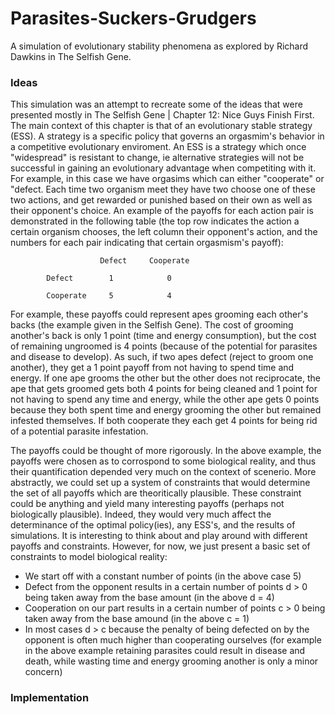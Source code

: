# Parasites-Suckers-Grudgers
A simulation of evolutionary stability phenomena as explored by Richard Dawkins in The Selfish Gene.

### Ideas
This simulation was an attempt to recreate some of the ideas that were presented mostly in The Selfish Gene | Chapter 12: Nice Guys Finish First. The main context of this chapter is that of an evolutionary stable strategy (ESS). A strategy is a specific policy that governs an orgasmim's behavior in a competitive evolutionary enviroment. An ESS is a strategy which once "widespread" is resistant to change, ie alternative strategies will not be successful in gaining an evolutionary advantage when competiting with it. For example, in this case we have orgasims which can either "cooperate" or "defect. Each time two organism meet they have two choose one of these two actions, and get rewarded or punished based on their own as well as their opponent's choice. An example of the payoffs for each action pair is demonstrated in the following table (the top row indicates the action a certain organism chooses, the left column their opponent's action, and the numbers for each pair indicating that certain orgasmism's payoff):

                        Defect     Cooperate

            Defect        1            0            

            Cooperate     5            4

For example, these payoffs could represent apes grooming each other's backs (the example given in the Selfish Gene). The cost of grooming another's back is only 1 point (time and energy consumption), but the cost of remaining ungroomed is 4 points (because of the potential for parasites and disease to develop). As such, if two apes defect (reject to groom one another), they get a 1 point payoff from not having to spend time and energy. If one ape grooms the other but the other does not reciprocate, the ape that gets groomed gets both 4 points for being cleaned and 1 point for not having to spend any time and energy, while the other ape gets 0 points because they both spent time and energy grooming the other but remained infested themselves. If both cooperate they each get 4 points for being rid of a potential parasite infestation.

The payoffs could be thought of more rigorously. In the above example, the payoffs were chosen as to corrospond to some biological reality, and thus their quantification depended very much on the context of scenerio. More abstractly, we could set up a system of constraints that would determine the set of all payoffs which are theoritically plausible. These constraint could be anything and yield many interesting payoffs (perhaps not biologically plausible). Indeed, they would very much affect the determinance of the optimal policy(ies), any ESS's, and the results of simulations. It is interesting to think about and play around with different payoffs and constraints. However, for now, we just present a basic set of constraints to model biological reality:
* We start off with a constant number of points (in the above case 5)
* Defect from the opponent results in a certain number of points d > 0 being taken away from the base amount (in the above d = 4)
* Cooperation on our part results in a certain number of points c > 0 being taken away from the base amound (in the above c = 1)
* In most cases d > c because the penalty of being defected on by the opponent is often much higher than cooperating ourselves (for example in the above example retaining parasites could result in disease and death, while wasting time and energy grooming another is only a minor concern)

### Implementation

<!-- Explanation, how to use, observations, next steps -->
<!-- Incomplete -->

